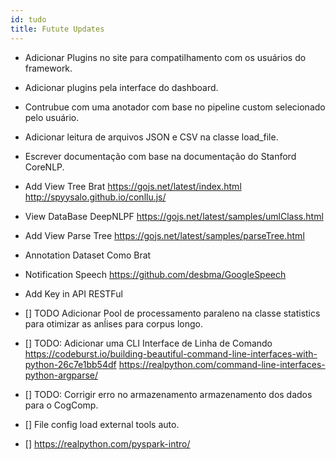 ```yaml
---
id: tudo
title: Futute Updates
---
```


- Adicionar Plugins no site para compatilhamento com os usuários do framework.
- Adicionar plugins pela interface do dashboard.
- Contrubue com uma anotador com base no pipeline custom selecionado pelo usuário.
- Adicionar leitura de arquivos JSON e CSV na classe load_file.
- Escrever documentação com base na documentação do Stanford CoreNLP.

- Add View Tree Brat
https://gojs.net/latest/index.html
http://spyysalo.github.io/conllu.js/

- View DataBase DeepNLPF
https://gojs.net/latest/samples/umlClass.html

- Add View Parse Tree
https://gojs.net/latest/samples/parseTree.html

- Annotation Dataset Como Brat

- Notification Speech
https://github.com/desbma/GoogleSpeech

- Add Key in API RESTFul

- [] TODO Adicionar Pool de processamento paraleno na classe statistics para otimizar as anĺises para corpus longo.

- [] TODO: Adicionar uma CLI Interface de Linha de Comando 
<https://codeburst.io/building-beautiful-command-line-interfaces-with-python-26c7e1bb54df>
<https://realpython.com/command-line-interfaces-python-argparse/> 

- [] TODO: Corrigir erro no armazenamento armazenamento dos dados para o CogComp.

- [] File config load external tools auto.

- [] https://realpython.com/pyspark-intro/